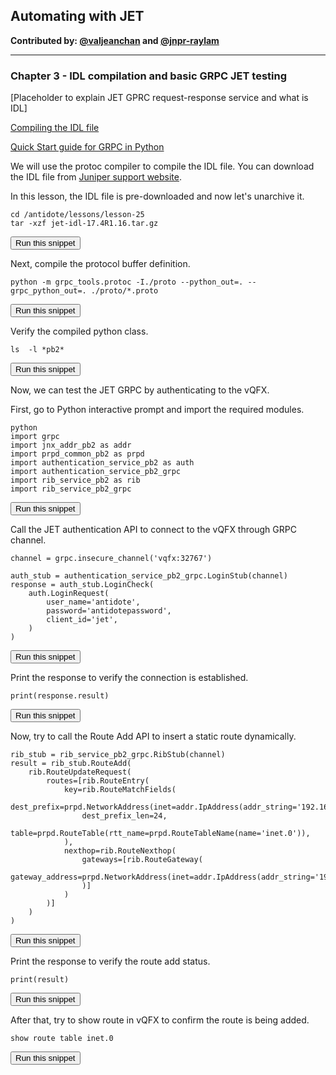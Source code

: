 ## Automating with JET

**Contributed by: [@valjeanchan](https://github.com/valjeanchan) and [@jnpr-raylam](https://github.com/jnpr-raylam)**

---

### Chapter 3 - IDL compilation and basic GRPC JET testing

[Placeholder to explain JET GPRC request-response service and what is IDL]

[Compiling the IDL file](https://www.juniper.net/documentation/en_US/jet1.0/topics/task/jet-complie-idl-using-thrift.html)

[Quick Start guide for GRPC in Python](https://grpc.io/docs/quickstart/python.html)

We will use the protoc compiler to compile the IDL file. You can download the IDL file from [Juniper support website](https://support.juniper.net/support/downloads/?p=jet).

In this lesson, the IDL file is pre-downloaded and now let's unarchive it.

```
cd /antidote/lessons/lesson-25
tar -xzf jet-idl-17.4R1.16.tar.gz
```
<button type="button" class="btn btn-primary btn-sm" onclick="runSnippetInTab('linux', 0)">Run this snippet</button>

Next, compile the protocol buffer definition.

```
python -m grpc_tools.protoc -I./proto --python_out=. --grpc_python_out=. ./proto/*.proto
```
<button type="button" class="btn btn-primary btn-sm" onclick="runSnippetInTab('linux', 1)">Run this snippet</button>

Verify the compiled python class.

```
ls  -l *pb2*
```
<button type="button" class="btn btn-primary btn-sm" onclick="runSnippetInTab('linux', 2)">Run this snippet</button>

Now, we can test the JET GRPC by authenticating to the vQFX.

First, go to Python interactive prompt and import the required modules.

```
python
import grpc
import jnx_addr_pb2 as addr
import prpd_common_pb2 as prpd
import authentication_service_pb2 as auth
import authentication_service_pb2_grpc
import rib_service_pb2 as rib
import rib_service_pb2_grpc
```
<button type="button" class="btn btn-primary btn-sm" onclick="runSnippetInTab('linux', 3)">Run this snippet</button>

Call the JET authentication API to connect to the vQFX through GRPC channel.

```
channel = grpc.insecure_channel('vqfx:32767')

auth_stub = authentication_service_pb2_grpc.LoginStub(channel)
response = auth_stub.LoginCheck(
    auth.LoginRequest(
        user_name='antidote',
        password='antidotepassword',
        client_id='jet',
    )
)
```
<button type="button" class="btn btn-primary btn-sm" onclick="runSnippetInTab('linux', 4)">Run this snippet</button>

Print the response to verify the connection is established.

```
print(response.result)
```
<button type="button" class="btn btn-primary btn-sm" onclick="runSnippetInTab('linux', 5)">Run this snippet</button>

Now, try to call the Route Add API to insert a static route dynamically.

```
rib_stub = rib_service_pb2_grpc.RibStub(channel)
result = rib_stub.RouteAdd(
    rib.RouteUpdateRequest(
        routes=[rib.RouteEntry(
            key=rib.RouteMatchFields(
                dest_prefix=prpd.NetworkAddress(inet=addr.IpAddress(addr_string='192.168.20.0')),
                dest_prefix_len=24,
                table=prpd.RouteTable(rtt_name=prpd.RouteTableName(name='inet.0')),
            ),
            nexthop=rib.RouteNexthop(
                gateways=[rib.RouteGateway(
                    gateway_address=prpd.NetworkAddress(inet=addr.IpAddress(addr_string='192.168.10.2'))
                )]
            )
        )]
    )
)
```
<button type="button" class="btn btn-primary btn-sm" onclick="runSnippetInTab('linux', 6)">Run this snippet</button>

Print the response to verify the route add status.
```
print(result)
```
<button type="button" class="btn btn-primary btn-sm" onclick="runSnippetInTab('linux', 7)">Run this snippet</button>

After that, try to show route in vQFX to confirm the route is being added.

```
show route table inet.0
```
<button type="button" class="btn btn-primary btn-sm" onclick="runSnippetInTab('vqfx', 8)">Run this snippet</button>

